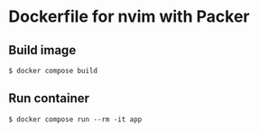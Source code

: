 # Dockerfile for nvim with Packer

## Build image

```console
$ docker compose build
```

## Run container

```console
$ docker compose run --rm -it app
```
